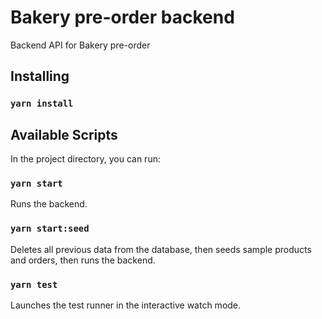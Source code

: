 # Bakery pre-order backend
Backend API for Bakery pre-order

## Installing
### `yarn install`

## Available Scripts

In the project directory, you can run:

### `yarn start`
Runs the backend.

### `yarn start:seed`
Deletes all previous data from the database, then seeds sample products and orders, then runs the backend.

### `yarn test`
Launches the test runner in the interactive watch mode.